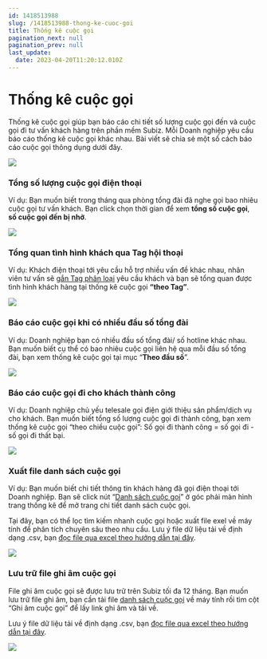 ```yaml
---
id: 1418513988
slug: /1418513988-thong-ke-cuoc-goi
title: Thống kê cuộc gọi
pagination_next: null
pagination_prev: null
last_update:
  date: 2023-04-20T11:20:12.010Z
---
```


# Thống kê cuộc gọi




Thống kê cuộc gọi giúp bạn báo cáo chi tiết số lượng cuộc gọi đến và cuộc gọi đi tư vấn khách hàng trên phần mềm Subiz. Mỗi Doanh nghiệp yêu cầu báo cáo thống kê cuộc gọi khác nhau. Bài viết sẽ chia sẻ một số cách báo cáo cuộc gọi thông dụng dưới đây.


![](https://vcdn.subiz-cdn.com/file/firrxrswqbcjdbshrbfp_acpxkgumifuoofoosble)

### Tổng số lượng cuộc gọi điện thoại


Ví dụ: Bạn muốn biết trong tháng qua phòng tổng đài đã nghe gọi bao nhiêu cuộc gọi tư vấn khách. Bạn click chọn thời gian để xem **tổng số cuộc gọi**, **số cuộc gọi đến bị nhỡ**.


![](https://vcdn.subiz-cdn.com/file/firrxrswsrzwyrpovtqf_acpxkgumifuoofoosble)

### Tổng quan tình hình khách qua Tag hội thoại 


Ví dụ: Khách điện thoại tới yêu cầu hỗ trợ nhiều vấn đề khác nhau, nhân viên tư vấn sẽ [gắn Tag phân loại](https://subiz.com.vn/docs/662546069-tag-hoi-thoai) yêu cầu khách và bạn sẽ tổng quan được tình hình khách hàng tại thống kê cuộc gọi **“theo Tag”**.


![](https://vcdn.subiz-cdn.com/file/firrxrswvbelwlvqhqwp_acpxkgumifuoofoosble)



### Báo cáo cuộc gọi khi có nhiều đầu số tổng đài


Ví dụ: Doanh nghiệp bạn có nhiều đầu số tổng đài/ số hotline khác nhau. Bạn muốn biết cụ thể có bao nhiêu cuộc gọi liên hệ qua mỗi đầu số tổng đài, bạn xem thống kê cuộc gọi tại mục “**Theo đầu số**”.


![](https://vcdn.subiz-cdn.com/file/firrxrswxfecnmhcgcgo_acpxkgumifuoofoosble)

### Báo cáo cuộc gọi đi cho khách thành công


Ví dụ: Doanh nghiệp chủ yếu telesale gọi điện giới thiệu sản phẩm/dịch vụ cho khách. Bạn muốn biết tổng số lượng cuộc gọi đi thành công, bạn xem thống kê cuộc gọi “theo chiều cuộc gọi”: Số gọi đi thành công = số gọi đi - số gọi đi thất bại.


![](https://vcdn.subiz-cdn.com/file/firrxrsxajevwfyeycwd_acpxkgumifuoofoosble)

### Xuất file danh sách cuộc gọi


Ví dụ: Bạn muốn biết chi tiết thông tin khách hàng đã gọi điện thoại tới Doanh nghiệp. Bạn sẽ click nút “[Danh sách cuộc gọi](https://app.subiz.com.vn/new-reports/call-list)” ở góc phải màn hình trang thống kê để mở trang chi tiết danh sách cuộc gọi. 

Tại đây, bạn có thể lọc tìm kiếm nhanh cuộc gọi hoặc xuất file exel về máy tính để phân tích chuyên sâu theo nhu cầu. Lưu ý file dữ liệu tải về định dạng .csv, bạn [đọc file qua excel theo hướng dẫn tại đây](https://www.youtube.com/watch?v=mJgbIMfkCwY).


![](https://vcdn.subiz-cdn.com/file/firrxrsxctlobmcvlful_acpxkgumifuoofoosble)

### Lưu trữ file ghi âm cuộc gọi


File ghi âm cuộc gọi sẽ được lưu trữ trên Subiz tối đa 12 tháng. Bạn muốn lưu trữ file ghi âm, bạn cần tải file [danh sách cuộc gọi](https://app.subiz.com.vn/new-reports/call-list) về máy tính rồi tìm cột “Ghi âm cuộc gọi” để lấy link ghi âm và tải về.

Lưu ý file dữ liệu tải về định dạng .csv, bạn [đọc file qua excel theo hướng dẫn tại đây](https://www.youtube.com/watch?v=mJgbIMfkCwY).




![](https://vcdn.subiz-cdn.com/file/firrxrsxfkvdpfldnmyf_acpxkgumifuoofoosble)